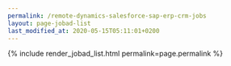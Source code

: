```yaml
---
permalink: /remote-dynamics-salesforce-sap-erp-crm-jobs
layout: page-jobad-list
last_modified_at: 2020-05-15T05:11:01+0200
---
```

{% include render_jobad_list.html permalink=page.permalink %}
